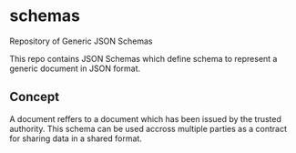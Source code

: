 # schemas
Repository of Generic JSON Schemas

This repo contains JSON Schemas which define schema to represent a generic document in JSON format. 

## Concept
A document reffers to a document which has been issued by the trusted authority. This schema can be used accross multiple parties as a contract for sharing data in a shared format.

